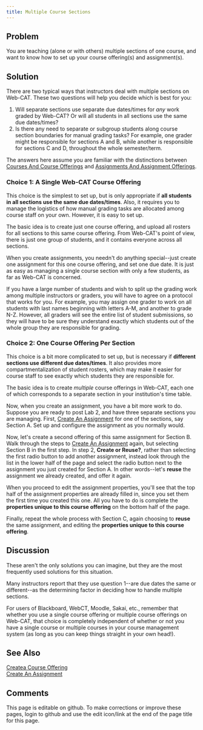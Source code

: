 ```yaml
---
title: Multiple Course Sections
---
```

## Problem 

You are teaching (alone or with others) multiple sections of one
course, and want to know how to set up your course offering(s) and
assignment(s).

## Solution 

There are two typical ways that instructors deal with multiple
sections on Web-CAT.  These two questions will help you decide which
is best for you:

1. Will separate sections use separate due dates/times for _any_ work graded by Web-CAT? Or will all students in all sections use the same due dates/times?
1. Is there any need to separate or subgroup students along course section boundaries for manual grading tasks?  For example, one grader might be responsible for sections A and B, while another is responsible for sections C and D, throughout the whole semester/term.

The answers here assume you are familiar with the distinctions between
[Courses And Course Offerings](CoursesAndCourseOfferings.html) and [Assignments And Assignment Offerings](AssignmentsAndAssignmentOfferings.html).

### Choice 1: A Single Web-CAT Course Offering 

This choice is the simplest to set up, but is only appropriate if
**all students in all sections use the same due dates/times**.
Also, it requires you to manage the logistics of how manual grading
tasks are allocated among course staff on your own.  However, it is
easy to set up.

The basic idea is to create just one course offering, and upload all
rosters for all sections to this same course offering.  From Web-CAT's
point of view, there is just one group of students, and it contains
everyone across all sections.

When you create assignments, you needn't do anything special--just
create one assignment for this one course offering, and set one due
date.  It is just as easy as managing a single course section with
only a few students, as far as Web-CAT is concerned.

If you have a large number of students and wish to split up the
grading work among multiple instructors or graders, you will have to
agree on a protocol that works for you.  For example, you may assign
one grader to work on all students with last names beginning with
letters A-M, and another to grade N-Z.  However, all graders will see
the entire list of student submissions, so they will have to be sure
they understand exactly which students out of the whole group they are
responsible for grading.

### Choice 2: One Course Offering Per Section 

This choice is a bit more complicated to set up, but is necessary if
**different sections use different due dates/times**.  It also
provides more compartmentalization of student rosters, which may make
it easier for course staff to see exactly which students they are
responsible for.

The basic idea is to create _multiple_ course offerings in Web-CAT,
each one of which corresponds to a separate section in your
institution's time table.

Now, when you create an assignment, you have a bit more work to do.
Suppose you are ready to post Lab 2, and have three separate sections
you are managing.  First, [Create An Assignment](CreateAnAssignment.html) for one of the
sections, say Section A.  Set up and configure the assignment as
you normally would.

Now, let's create a second offering of this same assignment for
Section B.  Walk through the steps to [Create An Assignment](CreateAnAssignment.html) again, but
selecting Section B in the first step.  In step 2, **Create or Reuse?**,
rather than selecting the first radio button to add another
assignment, instead look through the list in the lower half of the
page and select the radio button next to the assignment you just
created for Section A.  In other words--let's **reuse** the
assignment we already created, and offer it again.

When you proceed to edit the assignment properties, you'll see that
the top half of the assignment properties are already filled in, since
you set them the first time you created this one.  All you have to do
is complete the **properties unique to this course offering** on the
bottom half of the page.

Finally, repeat the whole process with Section C, again choosing to
**reuse** the same assignment, and editing the **properties unique
to this course offering**.

## Discussion 

These aren't the only solutions you can imagine, but they are
the most frequently used solutions for this situation.

Many instructors report that they use question 1--are due dates
the same or different--as the determining factor in deciding how to handle
multiple sections.

For users of Blackboard, WebCT, Moodle, Sakai, etc., remember that
whether you use a single course offering or multiple course
offerings on Web-CAT, that choice is completely independent of whether
or not you have a single course or multiple courses in your course
management system (as long as you can keep things straight in your
own head!).

## See Also 

[Createa Course Offering](CreateaCourseOffering.html) <br/>
[Create An Assignment](CreateAnAssignment.html)

## Comments 

This page is editable on github. To make corrections or improve these
pages, login to github and use the edit icon/link at the end of the
page title for this page.

